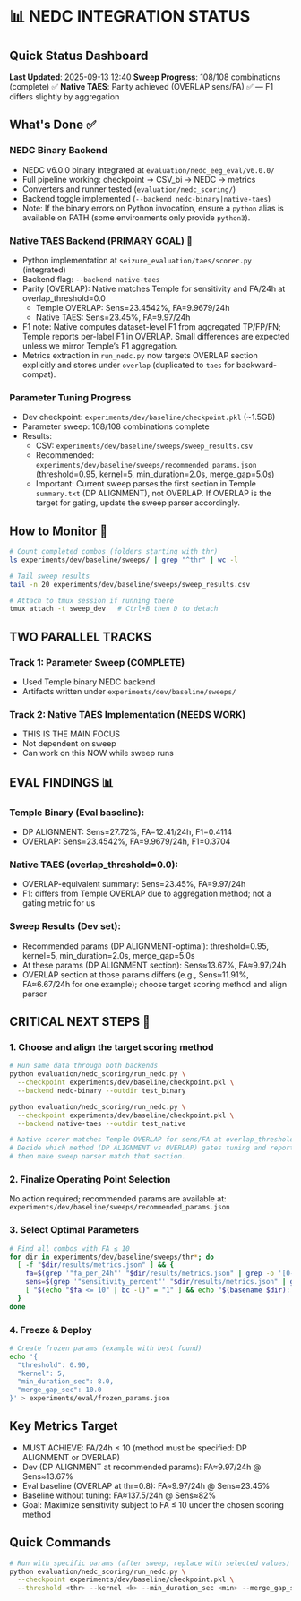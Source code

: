 # 📊 NEDC INTEGRATION STATUS
## Quick Status Dashboard

**Last Updated**: 2025-09-13 12:40
**Sweep Progress**: 108/108 combinations (complete) ✅
**Native TAES**: Parity achieved (OVERLAP sens/FA) ✅ — F1 differs slightly by aggregation

## What's Done ✅

### NEDC Binary Backend
- NEDC v6.0.0 binary integrated at `evaluation/nedc_eeg_eval/v6.0.0/`
- Full pipeline working: checkpoint → CSV_bi → NEDC → metrics
- Converters and runner tested (`evaluation/nedc_scoring/`)
- Backend toggle implemented (`--backend nedc-binary|native-taes`)
- Note: If the binary errors on Python invocation, ensure a `python` alias is available on PATH (some environments only provide `python3`).

### Native TAES Backend (PRIMARY GOAL) 🎯
- Python implementation at `seizure_evaluation/taes/scorer.py` (integrated)
- Backend flag: `--backend native-taes`
- Parity (OVERLAP): Native matches Temple for sensitivity and FA/24h at overlap_threshold=0.0
  - Temple OVERLAP: Sens=23.4542%, FA=9.9679/24h
  - Native TAES:    Sens=23.45%,   FA=9.97/24h
- F1 note: Native computes dataset-level F1 from aggregated TP/FP/FN; Temple reports per-label F1 in OVERLAP. Small differences are expected unless we mirror Temple’s F1 aggregation.
- Metrics extraction in `run_nedc.py` now targets OVERLAP section explicitly and stores under `overlap` (duplicated to `taes` for backward-compat).

### Parameter Tuning Progress
- Dev checkpoint: `experiments/dev/baseline/checkpoint.pkl` (~1.5GB)
- Parameter sweep: 108/108 combinations complete
- Results:
  - CSV: `experiments/dev/baseline/sweeps/sweep_results.csv`
  - Recommended: `experiments/dev/baseline/sweeps/recommended_params.json` (threshold=0.95, kernel=5, min_duration=2.0s, merge_gap=5.0s)
  - Important: Current sweep parses the first section in Temple `summary.txt` (DP ALIGNMENT), not OVERLAP. If OVERLAP is the target for gating, update the sweep parser accordingly.

## How to Monitor 🏃

```bash
# Count completed combos (folders starting with thr)
ls experiments/dev/baseline/sweeps/ | grep "^thr" | wc -l

# Tail sweep results
tail -n 20 experiments/dev/baseline/sweeps/sweep_results.csv

# Attach to tmux session if running there
tmux attach -t sweep_dev   # Ctrl+B then D to detach
```

## TWO PARALLEL TRACKS

### Track 1: Parameter Sweep (COMPLETE)
- Used Temple binary NEDC backend
- Artifacts written under `experiments/dev/baseline/sweeps/`

### Track 2: Native TAES Implementation (NEEDS WORK)
- THIS IS THE MAIN FOCUS
- Not dependent on sweep
- Can work on this NOW while sweep runs

## EVAL FINDINGS 📊

### Temple Binary (Eval baseline):
- DP ALIGNMENT: Sens=27.72%, FA=12.41/24h, F1=0.4114
- OVERLAP:      Sens=23.4542%, FA=9.9679/24h, F1=0.3704

### Native TAES (overlap_threshold=0.0):
- OVERLAP-equivalent summary: Sens=23.45%, FA=9.97/24h
- F1: differs from Temple OVERLAP due to aggregation method; not a gating metric for us

### Sweep Results (Dev set):
- Recommended params (DP ALIGNMENT-optimal): threshold=0.95, kernel=5, min_duration=2.0s, merge_gap=5.0s
- At these params (DP ALIGNMENT section): Sens≈13.67%, FA≈9.97/24h
- OVERLAP section at those params differs (e.g., Sens≈11.91%, FA≈6.67/24h for one example); choose target scoring method and align parser

## CRITICAL NEXT STEPS 🚨

### 1. Choose and align the target scoring method
```bash
# Run same data through both backends
python evaluation/nedc_scoring/run_nedc.py \
  --checkpoint experiments/dev/baseline/checkpoint.pkl \
  --backend nedc-binary --outdir test_binary

python evaluation/nedc_scoring/run_nedc.py \
  --checkpoint experiments/dev/baseline/checkpoint.pkl \
  --backend native-taes --outdir test_native

# Native scorer matches Temple OVERLAP for sens/FA at overlap_threshold=0.0.
# Decide which method (DP ALIGNMENT vs OVERLAP) gates tuning and reporting,
# then make sweep parser match that section.
```

### 2. Finalize Operating Point Selection
No action required; recommended params are available at:
`experiments/dev/baseline/sweeps/recommended_params.json`

### 3. Select Optimal Parameters
```bash
# Find all combos with FA ≤ 10
for dir in experiments/dev/baseline/sweeps/thr*; do
  [ -f "$dir/results/metrics.json" ] && {
    fa=$(grep '"fa_per_24h"' "$dir/results/metrics.json" | grep -o '[0-9.]*')
    sens=$(grep '"sensitivity_percent"' "$dir/results/metrics.json" | grep -o '[0-9.]*')
    [ "$(echo "$fa <= 10" | bc -l)" = "1" ] && echo "$(basename $dir): FA=$fa, Sens=$sens%"
  }
done
```

### 4. Freeze & Deploy
```bash
# Create frozen params (example with best found)
echo '{
  "threshold": 0.90,
  "kernel": 5,
  "min_duration_sec": 8.0,
  "merge_gap_sec": 10.0
}' > experiments/eval/frozen_params.json
```

## Key Metrics Target

- MUST ACHIEVE: FA/24h ≤ 10 (method must be specified: DP ALIGNMENT or OVERLAP)
- Dev (DP ALIGNMENT at recommended params): FA≈9.97/24h @ Sens≈13.67%
- Eval baseline (OVERLAP at thr=0.8): FA≈9.97/24h @ Sens≈23.45%
- Baseline without tuning: FA≈137.5/24h @ Sens≈82%
- Goal: Maximize sensitivity subject to FA ≤ 10 under the chosen scoring method

## Quick Commands

```bash
# Run with specific params (after sweep; replace with selected values)
python evaluation/nedc_scoring/run_nedc.py \
  --checkpoint experiments/dev/baseline/checkpoint.pkl \
  --threshold <thr> --kernel <k> --min_duration_sec <min> --merge_gap_sec <gap>
```
